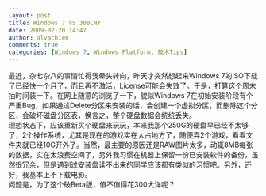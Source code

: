 ```yaml
---
layout: post
title: Windows 7 VS 300CNY
date: 2009-02-20 14:47
author: alvachien
comments: true
categories: [Windows 7, Windows Platform, 技术Tips]
---
```

<div id="bp-5CD1AA99D25FD840_389-content">
<div>最近，杂七杂八的事情忙得我晕头转向，昨天才突然想起来Windows 7的ISO下载了已经快一个月了，而且再不激活，License可能会失效了。于是，打算这个周末抽时间装一下。在网上随意的浏览了一下，貌似Windows 7在初始安装阶段有个严重Bug，如果通过Delete分区来安装的话，会创建一个虚拟分区，而删除这个分区，会破坏磁盘分区表，换言之，整个硬盘数据会统统丢失。</div>
<div> </div>
<div>理想状态下，应该重新买个硬盘来玩玩，本来我那个250G的硬盘早已经不太够了，2个操作系统，尤其是现在的游戏实在太占地方了，随便弄2个游戏，看看文件夹就已经10G开外了。当然，最主要的原因还是RAW图片太多，动辄8MB每张的数据，实在太浪费空间了，另外我习惯在机器上保留一份已安装软件的备份，虽然很冗余，但是遇到过安装盘读不出来的同学应该都有类似的习惯吧。另外，还好，我基本上不下载电影。</div>
<div> </div>
<div>问题是，为了这个破Beta版，值不值得花300大洋呢？</div>
</div>
